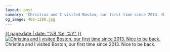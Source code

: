 ```yaml
---
layout: post
summary: 'Christina and I visited Boston, our first time since 2013. Nice to be back.'
og_image: 466-1280.jpg
---
```


<p>
  <time><a href="/466">{{ page.date | date: "%B %e, %Y" }}</a></time>
  <a href="/466"><img src="{{ site.assets_url }}/466-640.jpg" srcset="{{ site.assets_url }}/466-1280.jpg 1280w, {{ site.assets_url }}/466-960.jpg 960w, {{ site.assets_url }}/466-640.jpg 640w, {{ site.assets_url }}/466-320.jpg 320w" sizes="(min-width: 700px) 50vw, calc(100vw - 2rem)" alt="Christina and I visited Boston, our first time since 2013. Nice to be back." /></a>
  <span>Christina and I visited Boston, our first time since 2013. Nice to be back.</span>
</p>
